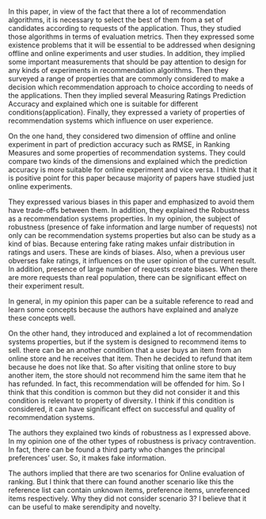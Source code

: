 In this paper, in view of the fact that there a lot of recommendation algorithms, it is necessary to select the best of them from a set of candidates according to requests of the application. Thus, they studied those algorithms in terms of evaluation metrics. Then they expressed some existence problems that it will be essential to be addressed when designing offline and online experiments and user studies. In addition, they implied some important measurements that should be pay attention to design for any kinds of experiments in recommendation algorithms. Then they surveyed a range of properties that are commonly considered to make a decision which recommendation approach to choice according to needs of the applications. Then they implied several Measuring Ratings Prediction Accuracy and explained which one is suitable for different conditions(application). Finally, they expressed a variety of properties of recommendation systems which influence on user experience. 

On the one hand, they considered two dimension of offline and online experiment in part of prediction accuracy such as RMSE, in Ranking Measures and some properties of recommendation systems. They could compare two kinds of the dimensions and explained which the prediction accuracy is more suitable for online experiment and vice versa. I think that it is positive point for this paper because majority of papers have studied just online experiments. 

They expressed various biases in this paper and emphasized to avoid them have trade-offs between them. In addition, they explained the Robustness as a recommendation systems properties. In my opinion, the subject of robustness (presence of fake information and large number of requests) not only can be recommendation systems properties but also can be study as a kind of bias. Because entering fake rating makes unfair distribution in ratings and users. These are kinds of biases. Also, when a previous user obverses fake ratings, it influences on the user opinion of the current result. In addition, presence of large number of requests create biases. When there are more requests than real population, there can be significant effect on their experiment result.

In general, in my opinion this paper can be a suitable reference to read and learn some concepts because the authors have explained and analyze these concepts well.

On the other hand, they introduced and explained a lot of recommendation systems properties, but if the system is designed to recommend items to sell. there can be an another condition that a user buys an item from an online store and he receives that item. Then he decided to refund that item because he does not like that. So after visiting that online store to buy another item, the store should not recommend him the same item that he has refunded. In fact, this recommendation will be offended for him. So I think that this condition is common but they did not consider it and this condition is relevant to property of diversity. I think if this condition is considered, it can have significant effect on successful and quality of recommendation systems.

The authors they explained two kinds of robustness as I expressed above. In my opinion one of the other types of robustness is privacy contravention. In fact, there can be found a third party who changes the principal preferences’ user. So, it makes fake information. 

The authors implied that there are two scenarios for Online evaluation of ranking. But I think that there can found another scenario like this the reference list can contain unknown items, preference items, unreferenced items respectively. Why they did not consider scenario 3? I believe that it can be useful to make serendipity and novelty.

